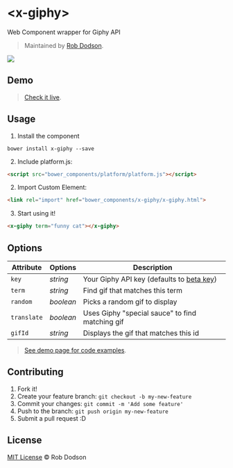 # &lt;x-giphy&gt;

Web Component wrapper for Giphy API

> Maintained by [Rob Dodson](https://github.com/robdodson).

![](https://media0.giphy.com/media/oFP9WKihsBjMs/giphy.gif)

## Demo

> [Check it live](http://robdodson.github.io/x-giphy).

## Usage

1. Install the component

  ```
  bower install x-giphy --save
  ```

2. Include platform.js:

  ```html
  <script src="bower_components/platform/platform.js"></script>
  ```

2. Import Custom Element:

  ```html
  <link rel="import" href="bower_components/x-giphy/x-giphy.html">
  ```

3. Start using it!

  ```html
  <x-giphy term="funny cat"></x-giphy>
  ```

## Options

Attribute   | Options   | Description
---         | ---       | ---
`key`       | *string*  | Your Giphy API key (defaults to [beta key][])
`term`      | *string*  | Find gif that matches this term
`random`    | *boolean* | Picks a random gif to display
`translate` | *boolean* | Uses Giphy "special sauce" to find matching gif
`gifId`     | *string*  | Displays the gif that matches this id

> [See demo page for code examples](http://robdodson.github.io/x-giphy).


## Contributing

1. Fork it!
2. Create your feature branch: `git checkout -b my-new-feature`
3. Commit your changes: `git commit -m 'Add some feature'`
4. Push to the branch: `git push origin my-new-feature`
5. Submit a pull request :D

## License

[MIT License](http://robdodson.mit-license.org/) © Rob Dodson

[beta key]: https://github.com/giphy/GiphyAPI#access-and-api-keys
